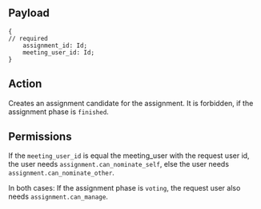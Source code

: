 ## Payload
```
{
// required
    assignment_id: Id;
    meeting_user_id: Id;
}
```

## Action
Creates an assignment candidate for the assignment. It is forbidden, if the assignment phase is `finished`.

## Permissions
If the `meeting_user_id` is equal the meeting_user with the request user id, the user needs `assignment.can_nominate_self`, else the user needs `assignment.can_nominate_other`.

In both cases: If the assignment phase is `voting`, the request user also needs `assignment.can_manage`.
